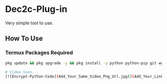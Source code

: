 # Dec2c-Plug-in

Very simple tool to use.

## How To Use

### Termux Packages Required

```bash
pkg update && pkg upgrade -y && pkg install -y python python-pip git wget curl termux-api && pip install colorama pyperclip pycryptodome && termux-setup-storage

# Video Soon...
[![Encrypt-Python-Code](Add_Your_Same_Video_Png_Url.jpg)](Add_Your_Link)


